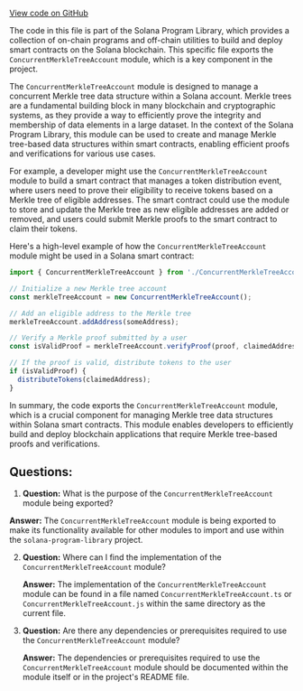 [View code on GitHub](https://github.com/solana-labs/solana-program-library/account-compression/sdk/src/accounts/index.ts)

The code in this file is part of the Solana Program Library, which provides a collection of on-chain programs and off-chain utilities to build and deploy smart contracts on the Solana blockchain. This specific file exports the `ConcurrentMerkleTreeAccount` module, which is a key component in the project.

The `ConcurrentMerkleTreeAccount` module is designed to manage a concurrent Merkle tree data structure within a Solana account. Merkle trees are a fundamental building block in many blockchain and cryptographic systems, as they provide a way to efficiently prove the integrity and membership of data elements in a large dataset. In the context of the Solana Program Library, this module can be used to create and manage Merkle tree-based data structures within smart contracts, enabling efficient proofs and verifications for various use cases.

For example, a developer might use the `ConcurrentMerkleTreeAccount` module to build a smart contract that manages a token distribution event, where users need to prove their eligibility to receive tokens based on a Merkle tree of eligible addresses. The smart contract could use the module to store and update the Merkle tree as new eligible addresses are added or removed, and users could submit Merkle proofs to the smart contract to claim their tokens.

Here's a high-level example of how the `ConcurrentMerkleTreeAccount` module might be used in a Solana smart contract:

```javascript
import { ConcurrentMerkleTreeAccount } from './ConcurrentMerkleTreeAccount';

// Initialize a new Merkle tree account
const merkleTreeAccount = new ConcurrentMerkleTreeAccount();

// Add an eligible address to the Merkle tree
merkleTreeAccount.addAddress(someAddress);

// Verify a Merkle proof submitted by a user
const isValidProof = merkleTreeAccount.verifyProof(proof, claimedAddress);

// If the proof is valid, distribute tokens to the user
if (isValidProof) {
  distributeTokens(claimedAddress);
}
```

In summary, the code exports the `ConcurrentMerkleTreeAccount` module, which is a crucial component for managing Merkle tree data structures within Solana smart contracts. This module enables developers to efficiently build and deploy blockchain applications that require Merkle tree-based proofs and verifications.
## Questions: 
 1. **Question:** What is the purpose of the `ConcurrentMerkleTreeAccount` module being exported?
   
   **Answer:** The `ConcurrentMerkleTreeAccount` module is being exported to make its functionality available for other modules to import and use within the `solana-program-library` project.

2. **Question:** Where can I find the implementation of the `ConcurrentMerkleTreeAccount` module?

   **Answer:** The implementation of the `ConcurrentMerkleTreeAccount` module can be found in a file named `ConcurrentMerkleTreeAccount.ts` or `ConcurrentMerkleTreeAccount.js` within the same directory as the current file.

3. **Question:** Are there any dependencies or prerequisites required to use the `ConcurrentMerkleTreeAccount` module?

   **Answer:** The dependencies or prerequisites required to use the `ConcurrentMerkleTreeAccount` module should be documented within the module itself or in the project's README file.